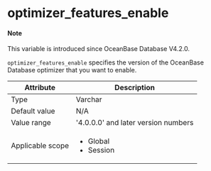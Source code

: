 # optimizer_features_enable

<main id="notice" type='explain'>

  <h4>Note</h4>

  <p>This variable is introduced since OceanBase Database V4.2.0. </p>

</main>

`optimizer_features_enable` specifies the version of the OceanBase Database optimizer that you want to enable. 

| Attribute | Description |
| --- | --- |
| Type | Varchar |
| Default value | N/A |
| Value range | '4.0.0.0' and later version numbers |
| Applicable scope | <ul><li>Global  </li><li>Session </li></ul> |
